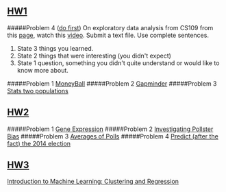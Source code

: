 ## [HW1](/lin_w_hw1) 

#####Problem 4 ([do first](/lin_w_hw1/HW1-Prob4.txt))
On exploratory data analysis from CS109 from this [page](http://cs109.github.io/2015/pages/videos.html), watch this [video](https://matterhorn.dce.harvard.edu/engage/player/watch.html?id=a4e81697-fd86-415c-9b29-c14ea7ec15f2).
Submit a text file. Use complete sentences.

1. State 3 things you learned.
2. State 2 things that were interesting (you didn't expect)
3. State 1 question, something you didn't quite understand or would like to know more about.

#####Problem 1 [MoneyBall](/lin_w_hw1/HW1Prob1.ipynb)
#####Problem 2 [Gapminder](/lin_w_hw1/HW1-Prob2.ipynb)
#####Problem 3 [Stats two populations](/lin_w_hw1/HW1-Prob3.ipynb)

## [HW2](/lin_w_hw2) 
#####Problem 1 [Gene Expression](/lin_w_hw2/HW2P1.ipynb)
#####Problem 2 [Investigating Pollster Bias](/lin_w_hw2/HW2P2.ipynb)
#####Problem 3 [Averages of Polls](/lin_w_hw2/HW2P3.ipynb)
#####Problem 4 [Predict (after the fact) the 2014 election](/lin_w_hw2/HW2P4.ipynb)

## [HW3](/lin_w_hw3)
[Introduction to Machine Learning: Clustering and Regression](/lin_w_hw3/HW3.ipynb)
